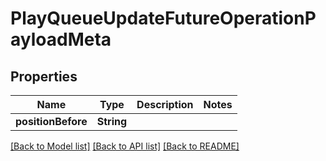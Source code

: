 # PlayQueueUpdateFutureOperationPayloadMeta

## Properties
Name | Type | Description | Notes
------------ | ------------- | ------------- | -------------
**positionBefore** | **String** |  | 

[[Back to Model list]](../README.md#documentation-for-models) [[Back to API list]](../README.md#documentation-for-api-endpoints) [[Back to README]](../README.md)


